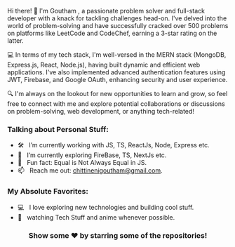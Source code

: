 Hi there! 👋
I'm Goutham , a passionate problem solver and full-stack developer with a knack for tackling challenges head-on. I've delved into the world of problem-solving and have successfully cracked over 500 problems on platforms like LeetCode and CodeChef, earning a 3-star rating on the latter.

💻 In terms of my tech stack, I'm well-versed in the MERN stack (MongoDB, Express.js, React, Node.js), having built dynamic and efficient web applications. I've also implemented advanced authentication features using JWT, Firebase, and Google OAuth, enhancing security and user experience.

🔍 I'm always on the lookout for new opportunities to learn and grow, so feel free to connect with me and explore potential collaborations or discussions on problem-solving, web development, or anything tech-related!

### Talking about Personal Stuff:

- 🛠 &nbsp; I’m currently working with JS, TS, ReactJs, Node, Express etc.
- 🚀 &nbsp; I’m currently exploring FireBase, TS, NextJs etc.
- 👾 &nbsp; Fun fact: Equal is Not Always Equal in JS.
- 📫 &nbsp; Reach me out: chittinenigoutham@gmail.com.

### My Absolute Favorites:

- 💻 &nbsp; I love exploring new technologies and building cool stuff.
- 📰 &nbsp; watching Tech Stuff and anime whenever possible.



<div align="center">

### Show some ❤️ by starring some of the repositories!

</div>
